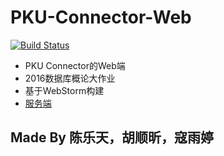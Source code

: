 # PKU-Connector-Web
[![Build Status](https://img.shields.io/travis/HackAll-PKU/PKU-Connector-Web.svg)](https://travis-ci.org/HackAll-PKU/PKU-Connector-Web)
- PKU Connector的Web端
- 2016数据库概论大作业
- 基于WebStorm构建
- [服务端](https://github.com/HackAll-PKU/PKU-Connector-Services)

## Made By 陈乐天，胡顺昕，寇雨婷
